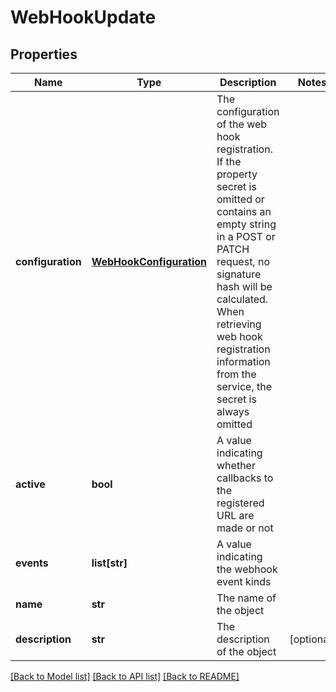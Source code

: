 # WebHookUpdate

## Properties
Name | Type | Description | Notes
------------ | ------------- | ------------- | -------------
**configuration** | [**WebHookConfiguration**](WebHookConfiguration.md) | The configuration of the web hook registration.                If the property secret is omitted or contains an empty string in a POST or PATCH request,  no signature hash will be calculated.                When retrieving web hook registration information from the service, the secret is always omitted | 
**active** | **bool** | A value indicating whether callbacks to the registered URL are made or not | 
**events** | **list[str]** | A value indicating the webhook event kinds | 
**name** | **str** | The name of the object | 
**description** | **str** | The description of the object | [optional] 

[[Back to Model list]](../README.md#documentation-for-models) [[Back to API list]](../README.md#documentation-for-api-endpoints) [[Back to README]](../README.md)


